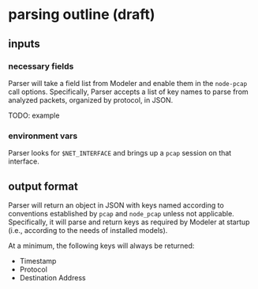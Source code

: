 # parsing outline (draft)

## inputs

### necessary fields

Parser will take a field list from Modeler and enable them in the `node-pcap`
call options. Specifically, Parser accepts a list of key names to parse from
analyzed packets, organized by protocol, in JSON.

TODO: example

### environment vars

Parser looks for `$NET_INTERFACE` and brings up a `pcap` session on that
interface.

## output format

Parser will return an object in JSON with keys named according to conventions
established by `pcap` and `node_pcap` unless not applicable. Specifically, it
will parse and return keys as required by Modeler at startup (i.e., according to
the needs of installed models).

At a minimum, the following keys will always be returned:

- Timestamp
- Protocol
- Destination Address
